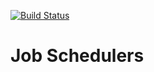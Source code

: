 [![Build Status](https://travis-ci.org/evo-cloud/jobs.png?branch=master)](https://travis-ci.org/evo-cloud/jobs)

# Job Schedulers